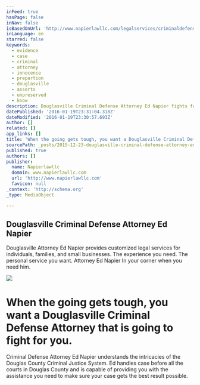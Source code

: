 ```yaml
---
inFeed: true
hasPage: false
inNav: false
isBasedOnUrl: 'http://www.napierlawllc.com/legalservices/criminaldefense.html'
inLanguage: en
starred: false
keywords:
  - evidence
  - case
  - criminal
  - attorney
  - innocence
  - prepartion
  - douglasville
  - asserts
  - unpreserved
  - know
description: Douglasville Criminal Defense Attorney Ed Napier fights for you
datePublished: '2016-01-19T23:31:04.318Z'
dateModified: '2016-01-19T23:30:57.693Z'
author: []
related: []
app_links: []
title: 'When the going gets tough, you want a Douglasville Criminal Defense Attorney that is going to fight for you.'
sourcePath: _posts/2015-12-23-douglasville-criminal-defense-attorney-ed-napier.md
published: true
authors: []
publisher:
  name: Napierlawllc
  domain: www.napierlawllc.com
  url: 'http://www.napierlawllc.com'
  favicon: null
_context: 'http://schema.org'
_type: MediaObject

---
```

<article style=""><h1>Douglasville Criminal Defense Attorney Ed Napier</h1><p>Douglasville Attorney Ed Napier provides customized legal services for individuals, families, and small businesses. The experience you need. The personal service you want. Attorney Ed Napier In your corner when you need him.</p><img src="http://www.napierlawllc.com/images/237_criminal-law.jpg" /></article>

# When the going gets tough, you want a Douglasville Criminal Defense Attorney that is going to fight for you.

Criminal Defense Attorney Ed Napier understands the intricacies of the Douglas County Criminal Justice System.  Ed handles case before all the courts in Douglas County and is capable of providing you with the assistance you need to make sure your case gets the best result possible.